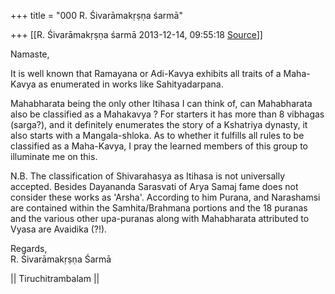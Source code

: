 +++
title = "000 R. Śivarāmakṛṣṇa śarmā"

+++
[[R. Śivarāmakṛṣṇa śarmā	2013-12-14, 09:55:18 [Source](https://groups.google.com/g/samskrita/c/TmbhGhlHbK0)]]



Namaste,

  

It is well known that Ramayana or Adi-Kavya exhibits all traits of a Maha-Kavya as enumerated in works like Sahityadarpana.

  

Mahabharata being the only other Itihasa I can think of, can Mahabharata also be classified as a Mahakavya ? For starters it has more than 8 vibhagas (sarga?), and it definitely enumerates the story of a Kshatriya dynasty, it also starts with a Mangala-shloka. As to whether it fulfills all rules to be classified as a Maha-Kavya, I pray the learned members of this group to illuminate me on this.

  

N.B. The classification of Shivarahasya as Itihasa is not universally accepted. Besides Dayananda Sarasvati of Arya Samaj fame does not consider these works as 'Arsha'. According to him Purana, and Narashamsi are contained within the Samhita/Brahmana portions and the 18 puranas and the various other upa-puranas along with Mahabharata attributed to Vyasa are Avaidika (?!).

  

Regards,  
R. Śivarāmakṛṣṇa Śarmā  
  
\|\| Tiruchitrambalam \|\|

